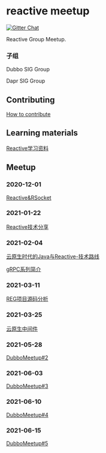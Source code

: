 # reactive meetup

[![Gitter Chat](https://badges.gitter.im/Join%20Chat.svg)](https://groups.google.com/g/reactive-group)

Reactive Group Meetup.

### 子组

Dubbo SIG Group

Dapr SIG Group 

## Contributing

[How to contribute](./CONTRIBUTING.md) 

## Learning materials

[Reactive学习资料](./学习资料/README.md) 

## Meetup

### 2020-12-01

[Reactive&RSocket](./202012/slides/Reactive&RSocket.pptx)

### 2021-01-22

[Reactive技术分享](./202101/slides/Reactive技术分享.pptx)

### 2021-02-04

[云原生时代的Java与Reactive-技术路线](./202102/slides/云原生时代的Java与Reactive-技术路线.pptx)

[gRPC系列简介](https://github.com/reactivegroup/grpc-example)

### 2021-03-11

[REG项目源码分析](./202103/README.md)

### 2021-03-25

[云原生中间件](./202103/README.md)

### 2021-05-28

[DubboMeetup#2](./202105/README.md)

### 2021-06-03

[DubboMeetup#3](./202106/README.md)

### 2021-06-10

[DubboMeetup#4](./20210610/README.md)

### 2021-06-15

[DubboMeetup#5](./20210615/README.md)

